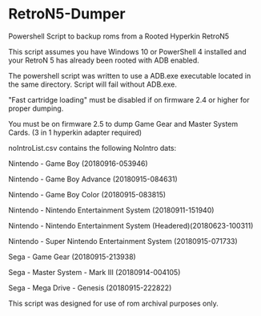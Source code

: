 # RetroN5-Dumper
Powershell Script to backup roms from a Rooted Hyperkin RetroN5


This script assumes you have Windows 10 or PowerShell 4 installed and your RetroN 5 has already been rooted with ADB enabled.

The powershell script was written to use a ADB.exe executable located in the same directory. Script will fail without ADB.exe.

"Fast cartridge loading" must be disabled if on firmware 2.4 or higher for proper dumping.

You must be on firmware 2.5 to dump Game Gear and Master System Cards. (3 in 1 hyperkin adapter required)


noIntroList.csv contains the following NoIntro dats:

Nintendo - Game Boy (20180916-053946)

Nintendo - Game Boy Advance (20180915-084631)

Nintendo - Game Boy Color (20180915-083815)

Nintendo - Nintendo Entertainment System (20180911-151940)

Nintendo - Nintendo Entertainment System (Headered)(20180623-100311)

Nintendo - Super Nintendo Entertainment System (20180915-071733)

Sega - Game Gear (20180915-213938)

Sega - Master System - Mark III (20180914-004105)

Sega - Mega Drive - Genesis (20180915-222822)


This script was designed for use of rom archival purposes only.
